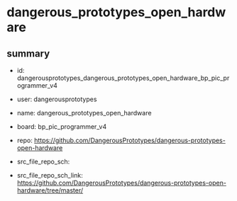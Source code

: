 # dangerous_prototypes_open_hardware
 
## summary 
* id: dangerousprototypes_dangerous_prototypes_open_hardware_bp_pic_programmer_v4
* user: dangerousprototypes
* name: dangerous_prototypes_open_hardware
* board: bp_pic_programmer_v4
* repo: https://github.com/DangerousPrototypes/dangerous-prototypes-open-hardware



* src_file_repo_sch: 
* src_file_repo_sch_link: https://github.com/DangerousPrototypes/dangerous-prototypes-open-hardware/tree/master/






